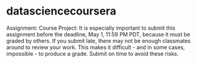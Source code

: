 # datasciencecoursera
Assignment: Course Project: It is especially important to submit this assignment before the deadline, May 1, 11:59 PM PDT, because it must be graded by others. If you submit late, there may not be enough classmates around to review your work. This makes it difficult - and in some cases, impossible - to produce a grade. Submit on time to avoid these risks.
